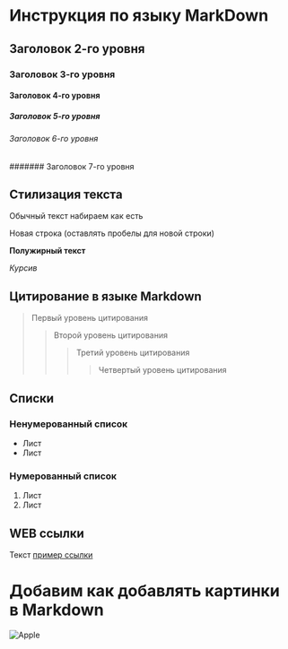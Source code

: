 # Инструкция по языку MarkDown

## Заголовок 2-го уровня
### Заголовок 3-го уровня
#### Заголовок 4-го уровня
##### Заголовок 5-го уровня
###### Заголовок 6-го уровня
####### Заголовок 7-го уровня


## Стилизация текста

Обычный текст набираем как есть

Новая строка (оставлять пробелы для новой строки)

**Полужирный текст**

*Курсив*

## Цитирование в языке Markdown

> Первый уровень цитирования 
>> Второй уровень цитирования 
>>> Третий уровень цитирования 
>>>> Четвертый уровень цитирования 

## Списки
### Ненумерованный список
* Лист
* Лист

### Нумерованный список
1. Лист
2. Лист

## WEB ссылки

Текст [пример ссылки](http://example.com "Всплывающая подсказка")

# Добавим как добавлять картинки в Markdown
![Apple](./apple.jpg)